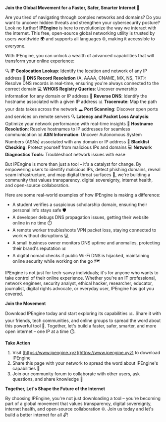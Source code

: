 **Join the Global Movement for a Faster, Safer, Smarter Internet 🚀**

Are you tired of navigating through complex networks and domains? Do you want to uncover hidden threats and strengthen your cybersecurity posture? Look no further! **IPEngine** is here to revolutionize the way we interact with the internet. This free, open-source global networking utility is trusted by users worldwide 🌍 and supports all languages 🌐, making it accessible to everyone.

With IPEngine, you can unlock a wealth of advanced capabilities that will transform your online experience:

🔍 **IP Geolocation Lookup**: Identify the location and network of any IP address
📡 **DNS Record Resolution** (A, AAAA, CNAME, MX, NS, TXT): Resolve DNS records in real-time, ensuring you're always connected to the correct domain
💻 **WHOIS Registry Queries**: Uncover ownership information for any domain or IP address
🚫 **Reverse DNS**: Identify the hostname associated with a given IP address
📊 **Traceroute**: Map the path your data takes across the network
🕳️ **Port Scanning**: Discover open ports and services on remote servers
🔍 **Latency and Packet Loss Analysis**: Optimize your network performance with real-time insights
🤝 **Hostname Resolution**: Resolve hostnames to IP addresses for seamless communication
📊 **ASN Information**: Uncover Autonomous System Numbers (ASNs) associated with any domain or IP address
🚫 **Blacklist Checking**: Protect yourself from malicious IPs and domains
💻 **Network Diagnostics Tools**: Troubleshoot network issues with ease

But IPEngine is more than just a tool – it's a catalyst for change. By empowering users to identify malicious IPs, detect phishing domains, reveal scam infrastructure, and map digital threat surfaces 🔐, we're building a community that values transparency, digital sovereignty, internet health, and open-source collaboration.

Here are some real-world examples of how IPEngine is making a difference:

*   A student verifies a suspicious scholarship domain, ensuring their personal info stays safe 🛡️
*   A developer debugs DNS propagation issues, getting their website online in no time ⏱️
*   A remote worker troubleshoots VPN packet loss, staying connected to work without disruptions 💻
*   A small business owner monitors DNS uptime and anomalies, protecting their brand's reputation 📊
*   A digital nomad checks if public Wi-Fi DNS is hijacked, maintaining online security while working on the go 🗺️

IPEngine is not just for tech-savvy individuals; it's for anyone who wants to take control of their online experience. Whether you're an IT professional, network engineer, security analyst, ethical hacker, researcher, educator, journalist, digital rights advocate, or everyday user, IPEngine has got you covered.

**Join the Movement**

Download IPEngine today and start exploring its capabilities 📊. Share it with your friends, tech communities, and online groups to spread the word about this powerful tool 🔗. Together, let's build a faster, safer, smarter, and more open internet – one IP at a time ⏱️.

**Take Action**

1.  Visit [https://www.ipengine.xyz](https://www.ipengine.xyz) to download IPEngine
2.  Share this page with your network to spread the word about IPEngine's capabilities 📢
3.  Join our community forum to collaborate with other users, ask questions, and share knowledge 💬

**Together, Let's Shape the Future of the Internet**

By choosing IPEngine, you're not just downloading a tool – you're becoming part of a global movement that values transparency, digital sovereignty, internet health, and open-source collaboration 🌐. Join us today and let's build a better internet for all 🔓!